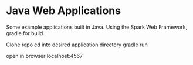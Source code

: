 # Java Web Applications

Some example applications built in Java. Using the Spark Web Framework, gradle for build.

Clone repo
cd into desired application directory
    gradle run

open in browser
    localhost:4567
